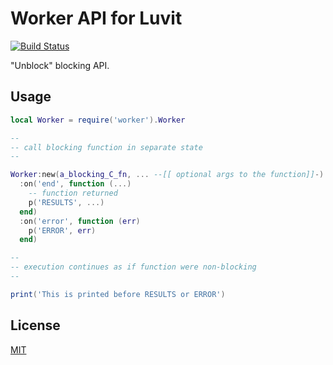 Worker API for Luvit
=====

[![Build Status](https://secure.travis-ci.org/dvv/luvit-worker.png)](http://travis-ci.org/dvv/luvit-worker)

"Unblock" blocking API.

Usage
-----

```lua
local Worker = require('worker').Worker

--
-- call blocking function in separate state
--

Worker:new(a_blocking_C_fn, ... --[[ optional args to the function]]-)
  :on('end', function (...)
    -- function returned
    p('RESULTS', ...)
  end)
  :on('error', function (err)
    p('ERROR', err)
  end)

--
-- execution continues as if function were non-blocking
--

print('This is printed before RESULTS or ERROR')
```

License
-------

[MIT](luvit-worker/license.txt)
